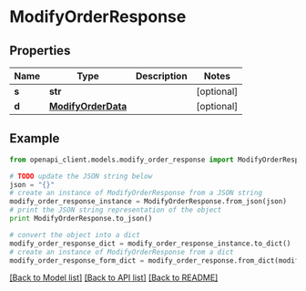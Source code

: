 # ModifyOrderResponse


## Properties

Name | Type | Description | Notes
------------ | ------------- | ------------- | -------------
**s** | **str** |  | [optional] 
**d** | [**ModifyOrderData**](ModifyOrderData.md) |  | [optional] 

## Example

```python
from openapi_client.models.modify_order_response import ModifyOrderResponse

# TODO update the JSON string below
json = "{}"
# create an instance of ModifyOrderResponse from a JSON string
modify_order_response_instance = ModifyOrderResponse.from_json(json)
# print the JSON string representation of the object
print ModifyOrderResponse.to_json()

# convert the object into a dict
modify_order_response_dict = modify_order_response_instance.to_dict()
# create an instance of ModifyOrderResponse from a dict
modify_order_response_form_dict = modify_order_response.from_dict(modify_order_response_dict)
```
[[Back to Model list]](../README.md#documentation-for-models) [[Back to API list]](../README.md#documentation-for-api-endpoints) [[Back to README]](../README.md)


